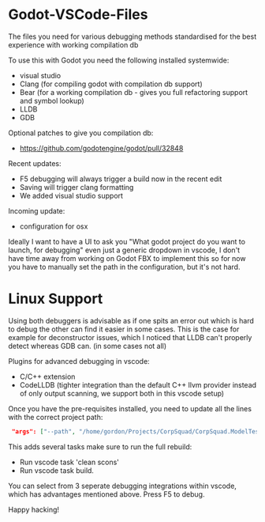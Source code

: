 # Godot-VSCode-Files
The files you need for various debugging methods standardised for the best experience with working compilation db

To use this with Godot you need the following installed systemwide:
- visual studio
- Clang (for compiling godot with compilation db support)
- Bear (for a working compilation db - gives you full refactoring support and symbol lookup)
- LLDB 
- GDB

Optional patches to give you compilation db:
- https://github.com/godotengine/godot/pull/32848

Recent updates:
- F5 debugging will always trigger a build now in the recent edit
- Saving will trigger clang formatting
- We added visual studio support

Incoming update:
- configuration for osx

Ideally I want to have a UI to ask you "What godot project do you want to launch, for debugging" even just a generic dropdown in vscode, I don't have time away from working on Godot FBX to implement this so for now you have to manually set the path in the configuration, but it's not hard.

# Linux Support

Using both debuggers is advisable as if one spits an error out which is hard to debug the other can find it easier in some cases.
This is the case for example for deconstructor issues, which I noticed that LLDB can't properly detect whereas GDB can.
(in some cases not all)

Plugins for advanced debugging in vscode:
- C/C++ extension
- CodeLLDB (tighter integration than the default C++ llvm provider instead of only output scanning, we support both in this vscode setup)


Once you have the pre-requisites installed, you need to update all the lines with the correct project path:
```json
 "args": ["--path", "/home/gordon/Projects/CorpSquad/CorpSquad.ModelTest", "-e", "-v"],  
```

This adds several tasks make sure to run the full rebuild:
- Run vscode task 'clean scons'
- Run vscode task build.

You can select from 3 seperate debugging integrations within vscode, which has advantages mentioned above.
Press F5 to debug.

Happy hacking!
